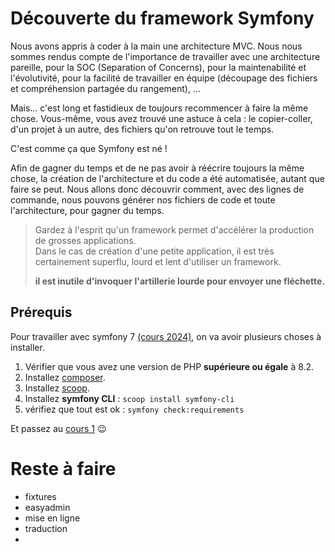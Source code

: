 # Découverte du framework Symfony

Nous avons appris à coder à la main une architecture MVC. Nous nous sommes rendus compte de l'importance de travailler avec une architecture pareille, pour la SOC (Separation of Concerns), pour la maintenabilité et l'évolutivité, pour la facilité de travailler en équipe (découpage des fichiers et compréhension partagée du rangement), ...

Mais... c'est long et fastidieux de toujours recommencer à faire la même chose. Vous-même, vous avez trouvé une astuce à cela : le copier-coller, d'un projet à un autre, des fichiers qu'on retrouve tout le temps.

C'est comme ça que Symfony est né !

Afin de gagner du temps et de ne pas avoir à réécrire toujours la même chose, la création de l'architecture et du code a été automatisée, autant que faire se peut.
Nous allons donc découvrir comment, avec des lignes de commande, nous pouvons générer nos fichiers de code et toute l'architecture, pour gagner du temps.

> Gardez à l'esprit qu'un framework permet d'accélérer la production de grosses applications.  
> Dans le cas de création d'une petite application, il est très certainement superflu, lourd et lent d'utiliser un framework.
> 
> **il est inutile d'invoquer l'artillerie lourde pour envoyer une fléchette.**


## Prérequis

Pour travailler avec symfony 7 <ins>(cours 2024)</ins>, on va avoir plusieurs choses à installer.

1. Vérifier que vous avez une version de PHP **supérieure ou égale** à 8.2.
2. Installez [composer](https://getcomposer.org/).
3. Installez [scoop](https://scoop.sh/).
4. Installez **symfony CLI** : `scoop install symfony-cli`
5. vérifiez que tout est ok : `symfony check:requirements`

Et passez au [cours 1](<01 cours 1.md>) 😉


# Reste à faire
* fixtures
* easyadmin
* mise en ligne
* traduction
* 